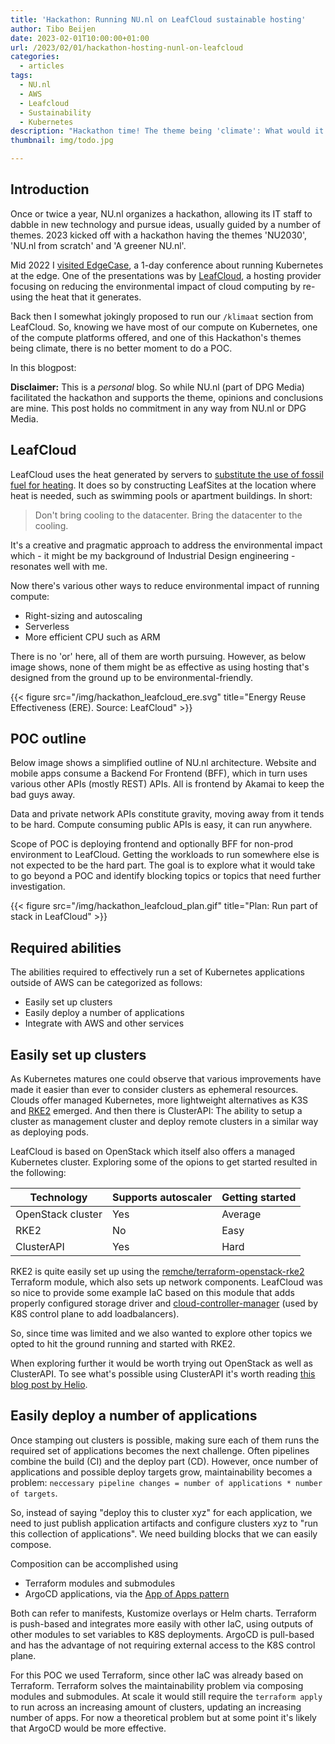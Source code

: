 ```yaml
---
title: 'Hackathon: Running NU.nl on LeafCloud sustainable hosting'
author: Tibo Beijen
date: 2023-02-01T10:00:00+01:00
url: /2023/02/01/hackathon-hosting-nunl-on-leafcloud
categories:
  - articles
tags:
  - NU.nl
  - AWS
  - Leafcloud
  - Sustainability
  - Kubernetes
description: "Hackathon time! The theme being 'climate': What would it take to run NU.nl on LeafCloud, a more environmental-friendly cloud than AWS? Let's find out."
thumbnail: img/todo.jpg

---
```

## Introduction

Once or twice a year, NU.nl organizes a hackathon, allowing its IT staff to dabble in new technology and pursue ideas, usually guided by a number of themes. 2023 kicked off with a hackathon having the themes 'NU2030', 'NU.nl from scratch' and 'A greener NU.nl'.

Mid 2022 I [visited EdgeCase](/2022/06/01/edgecase-2022), a 1-day conference about running Kubernetes at the edge. One of the presentations was by [LeafCloud](https://www.leaf.cloud/), a hosting provider focusing on reducing the environmental impact of cloud computing by re-using the heat that it generates. 

Back then I somewhat jokingly proposed to run our `/klimaat` section from LeafCloud. So, knowing we have most of our compute on Kubernetes, one of the compute platforms offered, and one of this Hackathon's themes being climate, there is no better moment to do a POC.

In this blogpost:


**Disclaimer:** This is a _personal_ blog. So while NU.nl (part of DPG Media) facilitated the hackathon and supports the theme, opinions and conclusions are mine. This post holds no commitment in any way from NU.nl or DPG Media.

## LeafCloud

LeafCloud uses the heat generated by servers to [substitute the use of fossil fuel for heating](https://www.leaf.cloud/truly-green). It does so by constructing LeafSites at the location where heat is needed, such as swimming pools or apartment buildings. In short:

> Don't bring cooling to the datacenter. Bring the datacenter to the cooling.

It's a creative and pragmatic approach to address the environmental impact which - it might be my background of Industrial Design engineering - resonates well with me.

Now there's various other ways to reduce environmental impact of running compute:

* Right-sizing and autoscaling
* Serverless
* More efficient CPU such as ARM

There is no 'or' here, all of them are worth pursuing. However, as below image shows, none of them might be as effective as using hosting that's designed from the ground up to be environmental-friendly.

{{< figure src="/img/hackathon_leafcloud_ere.svg" title="Energy Reuse Effectiveness (ERE). Source: LeafCloud" >}}

## POC outline

Below image shows a simplified outline of NU.nl architecture. Website and mobile apps consume a Backend For Frontend (BFF), which in turn uses various other APIs (mostly REST) APIs. All is frontend by Akamai to keep the bad guys away.

Data and private network APIs constitute gravity, moving away from it tends to be hard. Compute consuming public APIs is easy, it can run anywhere. 

Scope of POC is deploying frontend and optionally BFF for non-prod environment to LeafCloud. Getting the workloads to run somewhere else is not expected to be the hard part. The goal is to explore what it would take to go beyond a POC and identify blocking topics or topics that need further investigation. 

{{< figure src="/img/hackathon_leafcloud_plan.gif" title="Plan: Run part of stack in LeafCloud" >}}

## Required abilities

The abilities required to effectively run a set of Kubernetes applications outside of AWS can be categorized as follows:

* Easily set up clusters
* Easily deploy a number of applications
* Integrate with AWS and other services

## Easily set up clusters

As Kubernetes matures one could observe that various improvements have made it easier than ever to consider clusters as ephemeral resources. Clouds offer managed Kubernetes, more lightweight alternatives as K3S and [RKE2](https://docs.rke2.io/) emerged. And then there is ClusterAPI: The ability to setup a cluster as management cluster and deploy remote clusters in a similar way as deploying pods.

LeafCloud is based on OpenStack which itself also offers a managed Kubernetes cluster. Exploring some of the opions to get started resulted in the following:

|Technology        | Supports autoscaler | Getting started |
|------------------|---------------------|-----------------|
|OpenStack cluster | Yes                 | Average         |
|RKE2              | No                  | Easy            |
|ClusterAPI        | Yes                 | Hard            |

RKE2 is quite easily set up using the [remche/terraform-openstack-rke2](https://github.com/remche/terraform-openstack-rke2) Terraform module, which also sets up network components. LeafCloud was so nice to provide some example IaC based on this module that adds properly configured storage driver and [cloud-controller-manager](https://github.com/kubernetes/cloud-provider-openstack/blob/master/docs/openstack-cloud-controller-manager/using-openstack-cloud-controller-manager.md) (used by K8S control plane to add loadbalancers).

So, since time was limited and we also wanted to explore other topics we opted to hit the ground running and started with RKE2. 

When exploring further it would be worth trying out OpenStack as well as ClusterAPI. To see what's possible using ClusterAPI it's worth reading [this blog post by Helio](https://blog.helio.exchange/posts/deploying-kubernetes-with-cluster-api).

## Easily deploy a number of applications

Once stamping out clusters is possible, making sure each of them runs the required set of applications becomes the next challenge. Often pipelines combine the build (CI) and the deploy part (CD). However, once number of applications and possible deploy targets grow, maintainability becomes a problem: `neccessary pipeline changes = number of applications * number of targets`.

So, instead of saying "deploy this to cluster xyz" for each application, we need to just publish application artifacts and configure clusters xyz to "run this collection of applications". We need building blocks that we can easily compose.

Composition can be accomplished using

* Terraform modules and submodules
* ArgoCD applications, via the [App of Apps pattern](https://argo-cd.readthedocs.io/en/stable/operator-manual/cluster-bootstrapping/#app-of-apps-pattern)

Both can refer to manifests, Kustomize overlays or Helm charts. Terraform is push-based and integrates more easily with other IaC, using outputs of other modules to set variables to K8S deployments. ArgoCD is pull-based and has the advantage of not requiring external access to the K8S control plane.

For this POC we used Terraform, since other IaC was already based on Terraform. Terraform solves the maintainability problem via composing modules and submodules. At scale it would still require the `terraform apply` to run across an increasing amount of clusters, updating an increasing number of apps. For now a theoretical problem but at some point it's likely that ArgoCD would be more effective.


